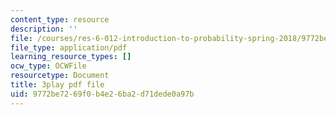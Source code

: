 ```yaml
---
content_type: resource
description: ''
file: /courses/res-6-012-introduction-to-probability-spring-2018/9772be7269f0b4e26ba2d71dede0a97b_XKYpKYspe1w.pdf
file_type: application/pdf
learning_resource_types: []
ocw_type: OCWFile
resourcetype: Document
title: 3play pdf file
uid: 9772be72-69f0-b4e2-6ba2-d71dede0a97b
---
```

